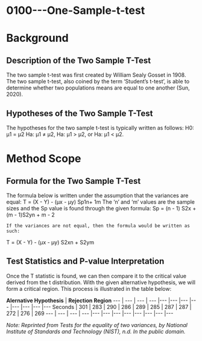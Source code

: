 # 0100---One-Sample-t-test


# **Background**
## Description of the Two Sample T-Test
The two sample t-test was first created by William Sealy Gosset in 1908. The two sample t-test, also coined by the term ‘Student’s t-test’, is able to determine whether two populations means are equal to one another (Sun, 2020). 

## Hypotheses of the Two Sample T-Test
The hypotheses for the two sample t-test is typically written as follows:
H0: μ1 = μ2
Ha: μ1 ≠ μ2,  Ha: μ1 > μ2, or  Ha: μ1 < μ2.   

# **Method Scope**
## Formula for the Two Sample T-Test
The formula below is written under the assumption that the variances are equal:
T = (X - Y) - (μx - μy) Sp1n+ 1m
The ‘n’ and ‘m’ values are the sample sizes and the Sp value is found through the given formula:
Sp = (n - 1) S2x + (m - 1)S2yn + m - 2

	If the variances are not equal, then the formula would be written as such:
T = (X - Y) - (μx - μy) S2xn + S2ym

## Test Statistics and P-value Interpretation
Once the T statistic is found, we can then compare it to the critical value derived from the t distribution. With the given alternative hypothesis, we will form a critical region. This process is illustrated in the table below:

**Alernative Hypothesis** | **Rejection Region**
--- | --- | --- | --- |--- |--- |--- |--- |--- |--- |--- |---
Seconds | 301 | 283 | 290 | 286 | 289 | 285 | 287 | 287 | 272 | 276 | 269
--- | --- | --- | --- |--- |--- |--- |--- |--- |--- |--- |---

*Note: Reprinted from Tests for the equality of two variances, by National Institute of Standards and Technology (NIST), n.d. In the public domain.*
